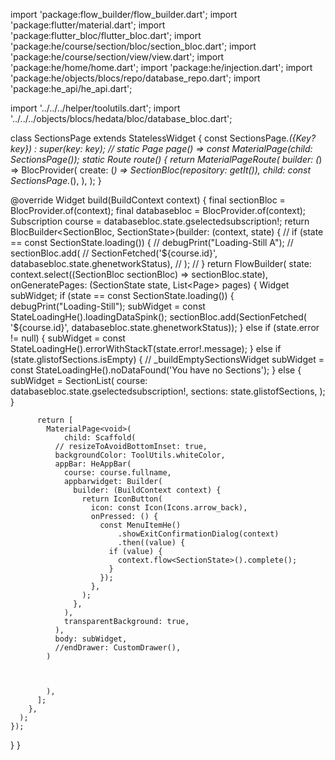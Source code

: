 import 'package:flow_builder/flow_builder.dart';
import 'package:flutter/material.dart';
import 'package:flutter_bloc/flutter_bloc.dart';
import 'package:he/course/section/bloc/section_bloc.dart';
import 'package:he/course/section/view/view.dart';
import 'package:he/home/home.dart';
import 'package:he/injection.dart';
import 'package:he/objects/blocs/repo/database_repo.dart';
import 'package:he_api/he_api.dart';

import '../../../helper/toolutils.dart';
import '../../../objects/blocs/hedata/bloc/database_bloc.dart';

class SectionsPage extends StatelessWidget {
  const SectionsPage._({Key? key}) : super(key: key);
  // static Page page() => const MaterialPage<void>(child: SectionsPage());
  static Route<void> route() {
    return MaterialPageRoute(
      builder: (_) => BlocProvider(
        create: (_) => SectionBloc(repository: getIt<DatabaseRepository>()),
        child: const SectionsPage._(),
      ),
    );
  }

  @override
  Widget build(BuildContext context) {
    final sectionBloc = BlocProvider.of<SectionBloc>(context);
    final databasebloc = BlocProvider.of<DatabaseBloc>(context);
    Subscription course = databasebloc.state.gselectedsubscription!;
    return BlocBuilder<SectionBloc, SectionState>(builder: (context, state) {
      // if (state == const SectionState.loading()) {
      //   debugPrint("Loading-Still A");
      //   sectionBloc.add(
      //     SectionFetched('${course.id}', databasebloc.state.ghenetworkStatus),
      //   );
      // }
      return FlowBuilder<SectionState>(
        state: context.select((SectionBloc sectionBloc) => sectionBloc.state),
        onGeneratePages: (SectionState state, List<Page<dynamic>> pages) {
          Widget subWidget;
          if (state == const SectionState.loading()) {
            debugPrint("Loading-Still");
            subWidget = const StateLoadingHe().loadingDataSpink();
            sectionBloc.add(SectionFetched(
                '${course.id}', databasebloc.state.ghenetworkStatus));
          } else if (state.error != null) {
            subWidget =
                const StateLoadingHe().errorWithStackT(state.error!.message);
          } else if (state.glistofSections.isEmpty) {
            // _buildEmptySectionsWidget
            subWidget =
                const StateLoadingHe().noDataFound('You have no Sections');
          } else {
            subWidget = SectionList(
              course: databasebloc.state.gselectedsubscription!,
              sections: state.glistofSections,
            );
          }

          return [
            MaterialPage<void>(
                child: Scaffold(
              // resizeToAvoidBottomInset: true,
              backgroundColor: ToolUtils.whiteColor,
              appBar: HeAppBar(
                course: course.fullname,
                appbarwidget: Builder(
                  builder: (BuildContext context) {
                    return IconButton(
                      icon: const Icon(Icons.arrow_back),
                      onPressed: () {
                        const MenuItemHe()
                            .showExitConfirmationDialog(context)
                            .then((value) {
                          if (value) {
                            context.flow<SectionState>().complete();
                          }
                        });
                      },
                    );
                  },
                ),
                transparentBackground: true,
              ),
              body: subWidget,
              //endDrawer: CustomDrawer(),
            )



            ),
          ];
        },
      );
    });
  }
}
